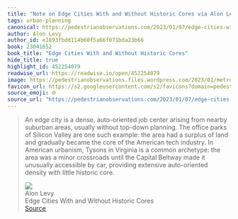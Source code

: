 ```yaml
---
title: "Note on Edge Cities With and Without Historic Cores via Alon Levy"
tags: urban-planning
canonical: https://pedestrianobservations.com/2023/01/07/edge-cities-with-and-without-historic-cores/
author: Alon Levy
author_id: e1893fbdd114b60f5a66f071bda23b66
book: 23041652
book_title: "Edge Cities With and Without Historic Cores"
hide_title: true
highlight_id: 452254079
readwise_url: https://readwise.io/open/452254079
image: https://pedestrianobservations.files.wordpress.com/2023/01/metrotown.png
favicon_url: https://s2.googleusercontent.com/s2/favicons?domain=pedestrianobservations.com
source_emoji: 🌐
source_url: "https://pedestrianobservations.com/2023/01/07/edge-cities-with-and-without-historic-cores/#:~:text=An%20edge%20city,little%20historic%20core."
---
```


> An edge city is a dense, auto-oriented job center arising from nearby suburban areas, usually without top-down planning. The office parks of Silicon Valley are one such example: the area had a surplus of land and gradually became the core of the American tech industry. In American urbanism, Tysons in Virginia is a common archetype: the area was a minor crossroads until the Capital Beltway made it unusually accessible by car, providing extensive auto-oriented density with little historic core.
> <div class="quoteback-footer"><div class="quoteback-avatar"><img class="mini-favicon" src="https://s2.googleusercontent.com/s2/favicons?domain=pedestrianobservations.com"></div><div class="quoteback-metadata"><div class="metadata-inner"><span style="display:none">FROM:</span><div aria-label="Alon Levy" class="quoteback-author"> Alon Levy</div><div aria-label="Edge Cities With and Without Historic Cores" class="quoteback-title"> Edge Cities With and Without Historic Cores</div></div></div><div class="quoteback-backlink"><a target="_blank" aria-label="go to the full text of this quotation" rel="noopener" href="https://pedestrianobservations.com/2023/01/07/edge-cities-with-and-without-historic-cores/#:~:text=An%20edge%20city,little%20historic%20core." class="quoteback-arrow"> Source</a></div></div>